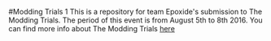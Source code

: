 #Modding Trials 1
This is a repository for team Epoxide's submission to The Modding Trials. The period of this event is from August 5th to 8th 2016. You can find more info about The Modding Trials [here](https://www.reddit.com/r/feedthebeast/comments/4tnq0k/the_modding_trials_official_announcement_and/?st=iqx8zpt6&sh=04fc7d8b)